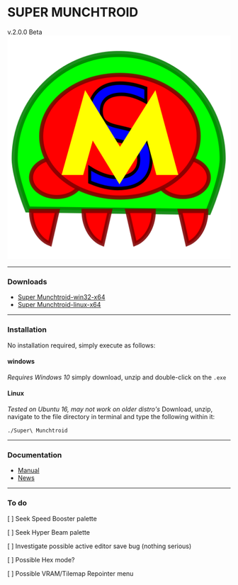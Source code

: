 <h1>SUPER MUNCHTROID</h1>v.2.0.0 Beta

<img alt="Co.Koa header" title="Co.Koa" src="https://raw.githubusercontent.com/munchyMouth/super-munchtroid/master/src-electron/icons/linux-512x512.png" />

----

### Downloads

- <a href="https://drive.google.com/open?id=1XxUIC8Hp8AWWD8gAE-_TDBRP9CqYWPJf">Super Munchtroid-win32-x64</a>
- <a href="https://drive.google.com/open?id=1bnr-vUzHM_DIHgCyBXta8u5gPqyJ-FcH">Super Munchtroid-linux-x64</a>

---------

### Installation

No installation required, simply execute as follows:

#### windows

*Requires Windows 10*
simply download, unzip and double-click on the `.exe`

#### Linux

*Tested on Ubuntu 16, may not work on older distro's*
Download, unzip, navigate to the file directory in terminal and type the following within it:

```shell
./Super\ Munchtroid 
```

---------

### Documentation

- <a href="https://drive.google.com/open?id=15UVBVNNEbdRI_i9odrjVoz86I4H-z52Y">Manual</a>
- <a href="http://forum.metroidconstruction.com/index.php/topic,4917.0.html">News</a>

---------

### To do

[ ] Seek Speed Booster palette 

[ ] Seek Hyper Beam palette

[ ] Investigate possible active editor save bug (nothing serious) 

[ ] Possible Hex mode?

[ ] Possible VRAM/Tilemap Repointer menu
